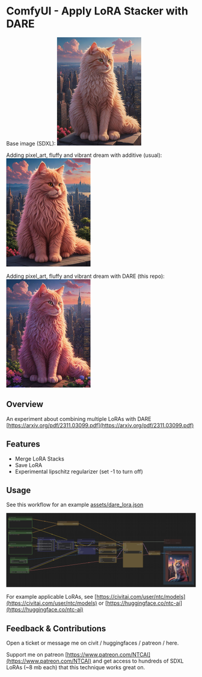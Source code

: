 # ComfyUI - Apply LoRA Stacker with DARE

Base image (SDXL):
![ComfyUI No Lora Example](assets/0_base_224.png)

Adding pixel_art, fluffy and vibrant dream with additive (usual):
![ComfyUI Add Lora (default)  Example](assets/0_additive_224.png)

Adding pixel_art, fluffy and vibrant dream with DARE (this repo):
![ComfyUI DARE Merge Example](assets/0_dare_224.png)

## Overview

An experiment about combining multiple LoRAs with DARE [https://arxiv.org/pdf/2311.03099.pdf](https://arxiv.org/pdf/2311.03099.pdf)

## Features

* Merge LoRA Stacks
* Save LoRA
* Experimental lipschitz regularizer (set -1 to turn off)

## Usage

See this workflow for an example [assets/dare_lora.json](assets/dare_lora.json)

![assets/workflow.png](assets/workflow.png)

For example applicable LoRAs, see [https://civitai.com/user/ntc/models](https://civitai.com/user/ntc/models) or [https://huggingface.co/ntc-ai](https://huggingface.co/ntc-ai)

## Feedback & Contributions

Open a ticket or message me on civit / huggingfaces / patreon / here.

Support me on patreon [https://www.patreon.com/NTCAI](https://www.patreon.com/NTCAI) and get access to hundreds of SDXL LoRAs (~8 mb each) that this technique works great on.
